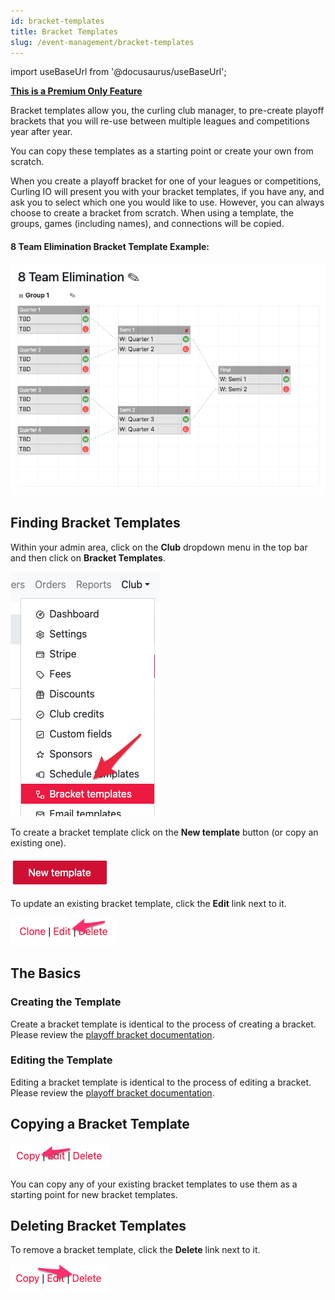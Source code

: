 ```yaml
---
id: bracket-templates
title: Bracket Templates
slug: /event-management/bracket-templates
---
```

import useBaseUrl from '@docusaurus/useBaseUrl';

**[This is a Premium Only Feature](/docs/getting-started/premium)**

Bracket templates allow you, the curling club manager, to pre-create playoff brackets that you will re-use between multiple leagues and competitions year after year.

You can copy these templates as a starting point or create your own from scratch.

When you create a playoff bracket for one of your leagues or competitions, Curling IO will present you with your bracket templates, if you have any, and ask you to select which one you would like to use. However, you can always choose to create a bracket from scratch.
When using a template, the groups, games (including names), and connections will be copied.

#### 8 Team Elimination Bracket Template Example:

![Example Bracket Template](/img/docs/event-management/bracket-templates/bracket-template-example.png)

## Finding Bracket Templates

Within your admin area, click on the **Club** dropdown menu in the top bar and then click on **Bracket Templates**.

![Navigation](/img/docs/event-management/bracket-templates/navigation.png)

To create a bracket template click on the **New template** button (or copy an existing one).

![New](/img/docs/event-management/bracket-templates/new.png)

To update an existing bracket template, click the **Edit** link next to it.

![Edit](/img/docs/event-management/bracket-templates/edit.png)


## The Basics

### Creating the Template

Create a bracket template is identical to the process of creating a bracket. Please review the [playoff bracket documentation](/docs/event-management/playoff-brackets).


### Editing the Template

Editing a bracket template is identical to the process of editing a bracket. Please review the [playoff bracket documentation](/docs/event-management/playoff-brackets).



## Copying a Bracket Template

![Edit](/img/docs/event-management/bracket-templates/copy.png)

You can copy any of your existing bracket templates to use them as a starting point for new bracket templates.

## Deleting Bracket Templates

To remove a bracket template, click the **Delete** link next to it.

![Delete](/img/docs/event-management/bracket-templates/delete.png)


